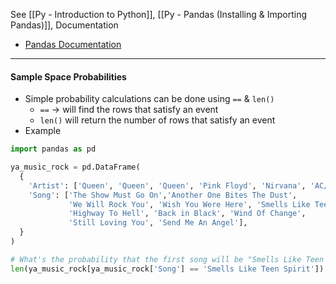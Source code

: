 See [[Py - Introduction to Python]], [[Py - Pandas (Installing & Importing Pandas)]],
Documentation
* [Pandas Documentation](https://pandas.pydata.org/docs/)


---
#### Sample Space Probabilities 
* Simple probability calculations can be done using `==` & `len()`
	* `==` -> will find the rows that satisfy an event
	* `len()` will return the number of rows that satisfy an event
* Example
```python
import pandas as pd

ya_music_rock = pd.DataFrame(
  {
    'Artist': ['Queen', 'Queen', 'Queen', 'Pink Floyd', 'Nirvana', 'AC/DC',                     'AC/DC', 'Scorpions', 'Scorpions', 'Scorpions' ],
    'Song': ['The Show Must Go On','Another One Bites The Dust', 
             'We Will Rock You', 'Wish You Were Here', 'Smells Like Teen Spirit',
             'Highway To Hell', 'Back in Black', 'Wind Of Change', 
             'Still Loving You', 'Send Me An Angel'],
  }
)

# What's the probability that the first song will be "Smells Like Teen Spirit"?
len(ya_music_rock[ya_music_rock['Song'] == 'Smells Like Teen Spirit']) / len(ya_music_rock) # 0.1 
```
